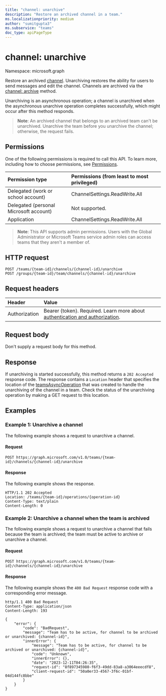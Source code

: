 ```yaml
---
title: "channel: unarchive"
description: "Restore an archived channel in a team."
ms.localizationpriority: medium
author: "sumitgupta3"
ms.subservice: "teams"
doc_type: apiPageType
---
```


# channel: unarchive

Namespace: microsoft.graph

Restore an archived [channel](../resources/channel.md). Unarchiving restores the ability for users to send messages and edit the channel. Channels are archived via the [channel: archive](channel-archive.md) method.

Unarchiving is an asynchronous operation; a channel is unarchived when the asynchronous unarchive operation completes successfully, which might occur after this method responds.

> **Note**: An archived channel that belongs to an archived team can't be unarchived. Unarchive the team before you unarchive the channel; otherwise, the request fails.

## Permissions

One of the following permissions is required to call this API. To learn more, including how to choose permissions, see [Permissions](/graph/permissions-reference).

|Permission type      | Permissions (from least to most privileged)              |
|:--------------------|:---------------------------------------------------------|
|Delegated (work or school account) | ChannelSettings.ReadWrite.All | 
|Delegated (personal Microsoft account) | Not supported.    |
|Application | ChannelSettings.ReadWrite.All | 

> **Note**: This API supports admin permissions. Users with the Global Administrator or Microsoft Teams service admin roles can access teams that they aren't a member of.

## HTTP request
<!-- { "blockType": "ignored" } -->
```http
POST /teams/{team-id}/channels/{channel-id}/unarchive
POST /groups/{team-id}/team/channels/{channel-id}/unarchive
```

## Request headers

| Header       | Value |
|:-------------|:------|
|Authorization|Bearer {token}. Required. Learn more about [authentication and authorization](/graph/auth/auth-concepts).|

## Request body

Don't supply a request body for this method.

## Response

If unarchiving is started successfully, this method returns a `202 Accepted` response code. The response contains a `Location` header that specifies the location of the [teamsAsyncOperation](../resources/teamsasyncoperation.md) that was created to handle the unarchiving of the channel in a team. Check the status of the unarchiving operation by making a GET request to this location.

## Examples

### Example 1: Unarchive a channel

The following example shows a request to unarchive a channel.

#### Request

<!-- {
  "blockType": "request",
  "name": "unarchive_channel"
}-->
```http
POST https://graph.microsoft.com/v1.0/teams/{team-id}/channels/{channel-id}/unarchive
```

#### Response

The following example shows the response.
<!-- {
  "blockType": "response",
  "name": "unarchive_channel"
}-->
```http
HTTP/1.1 202 Accepted
Location: /teams/{team-id}/operations/{operation-id}
Content-Type: text/plain
Content-Length: 0
```

### Example 2: Unarchive a channel when the team is archived

The following example shows a request to unarchive a channel that fails because the team is archived; the team must be active to archive or unarchive a channel.

#### Request

<!-- {
  "blockType": "request",
  "name": "unarchive_channel_on_archived_team"
}-->
```http
POST https://graph.microsoft.com/v1.0/teams/{team-id}/channels/{channel-id}/unarchive
```

#### Response

The following example shows the `400 Bad Request` response code with a corresponding error message.

<!-- {
  "blockType": "response",
  "name": "unarchive_channel_on_archived_team",
  "@odata.type": "microsoft.graph.publicError",
  "truncated": true
}-->
```http
http/1.1 400 Bad Request
Content-Type: application/json
Content-Length: 193

{
    "error": {
        "code": "BadRequest",
        "message": "Team has to be active, for channel to be archived or unarchived: {channel-id}",
        "innerError": {
            "message": "Team has to be active, for channel to be archived or unarchived: {channel-id}",
            "code": "Unknown",
            "innerError": {},
            "date": "2023-12-11T04:26:35",
            "request-id": "8f897345980-f6f3-49dd-83a8-a3064eeecdf8",
            "client-request-id": "50a0er33-4567-3f6c-01bf-04d144fc8bbe"
        }
    }
}
```
